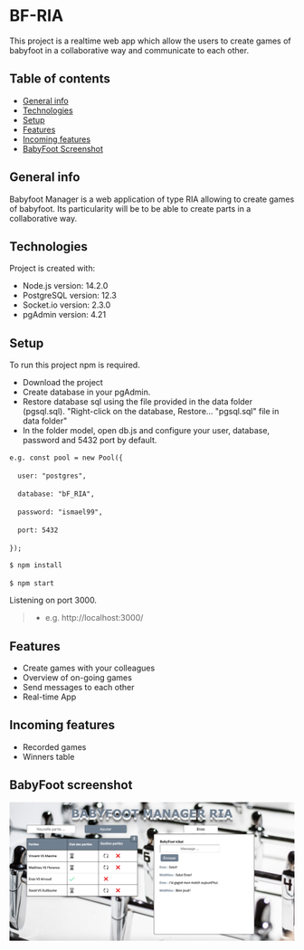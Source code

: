 # BF-RIA
This project is a realtime web app which allow the users to create games of babyfoot in a collaborative way and communicate to each other.

## Table of contents
* [General info](#general-info)
* [Technologies](#technologies)
* [Setup](#setup)
* [Features](#features)
* [Incoming features](#incoming-features)
* [BabyFoot Screenshot](#babyfoot-screenshot)

## General info
Babyfoot Manager is a web application of type RIA allowing to create games of babyfoot. Its particularity will be to be able to create parts in a collaborative way.
	
## Technologies
Project is created with:
* Node.js version: 14.2.0
* PostgreSQL version: 12.3
* Socket.io version: 2.3.0
* pgAdmin version: 4.21
	
## Setup
To run this project npm is required.

- Download the project
- Create database in your pgAdmin.
- Restore database sql using the file provided in the data folder (pgsql.sql). "Right-click on the database, Restore... "pgsql.sql" file in data folder"
- In the folder model, open db.js and configure your user, database, password and 5432 port by default.

```
e.g. const pool = new Pool({

  user: "postgres",
  
  database: "bF_RIA",
  
  password: "ismael99",
  
  port: 5432
  
});
```
```
$ npm install

$ npm start

```

Listening on port 3000. 

 > - e.g. http://localhost:3000/

## Features
- Create games with your colleagues
- Overview of on-going games
- Send messages to each other 
- Real-time App

## Incoming features
- Recorded games
- Winners table

## BabyFoot screenshot

![Image description](BF-RIA.png)
